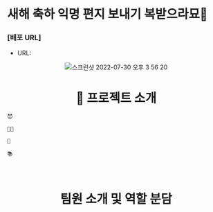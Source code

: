 # 새해 축하 익명 편지 보내기 복받으라묘🐇

### [배포 URL]

-   URL: []()

<div align="center">
  
<img alt="스크린샷 2022-07-30 오후 3 56 20" src="">

<br>
  
<h1>📍 프로젝트 소개</h1>
  
</div>

```
😈 

💪🏻 

🥰 

📚 
```

<br>
<div align='center'>
  
<h1>팀원 소개 및 역할 분담</h1>

